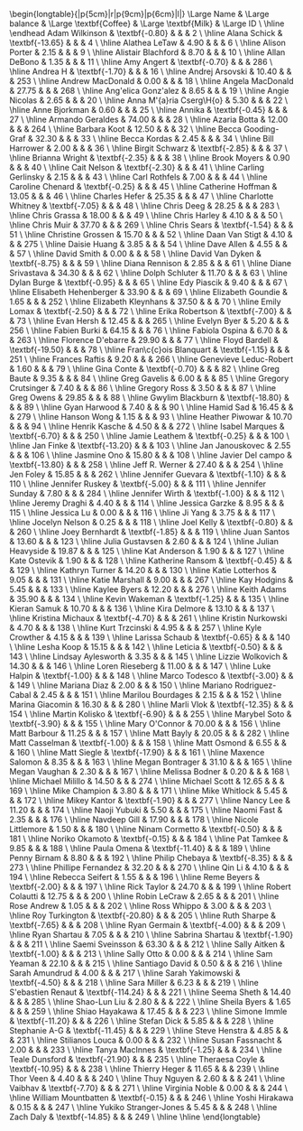 

\begin{longtable}{|p{5cm}|r|p{9cm}|p{6cm}|l|}
 \Large Name & \Large balance & \Large \textbf{Coffee} & \Large \textbf{Milk} & \Large ID \\ 
  \hline \endhead Adam Wilkinson & \textbf{-0.80} &  &  & 2 \\ 
   \hline
Alana Schick & \textbf{-13.65} &  &  & 4 \\ 
   \hline
Alathea LeTaw & 4.90 &  &  & 6 \\ 
   \hline
Alison Porter & 2.15 &  &  & 9 \\ 
   \hline
Alistair Blachford & 8.70 &  &  & 10 \\ 
   \hline
Allan DeBono & 1.35 &  &  & 11 \\ 
   \hline
Amy Angert & \textbf{-0.70} &  &  & 286 \\ 
   \hline
Andrea H & \textbf{-1.70} &  &  & 16 \\ 
   \hline
Andrej Arsovski & 10.40 &  &  & 253 \\ 
   \hline
Andrew MacDonald & 0.00 &  &  & 18 \\ 
   \hline
Angela MacDonald & 27.75 &  &  & 268 \\ 
   \hline
Ang\'elica Gonz\'alez & 8.65 &  &  & 19 \\ 
   \hline
Angie Nicolas & 2.65 &  &  & 20 \\ 
   \hline
Anna M\'{a}ria Cserg\H{o} & 5.30 &  &  & 22 \\ 
   \hline
Anne Bjorkman & 0.60 &  &  & 25 \\ 
   \hline
Annika & \textbf{-0.45} &  &  & 27 \\ 
   \hline
Armando Geraldes & 74.00 &  &  & 28 \\ 
   \hline
Azaria Botta & 12.00 &  &  & 264 \\ 
   \hline
Barbara Koot & 12.50 &  &  & 32 \\ 
   \hline
Becca Gooding-Graf & 32.30 &  &  & 33 \\ 
   \hline
Becca Kordas & 2.45 &  &  & 34 \\ 
   \hline
Bill Harrower & 2.00 &  &  & 36 \\ 
   \hline
Birgit Schwarz & \textbf{-2.85} &  &  & 37 \\ 
   \hline
Brianna Wright & \textbf{-2.35} &  &  & 38 \\ 
   \hline
Brook Moyers & 0.90 &  &  & 40 \\ 
   \hline
Cait Nelson & \textbf{-2.30} &  &  & 41 \\ 
   \hline
Carling Gerlinsky & 2.15 &  &  & 43 \\ 
   \hline
Carl Rothfels & 7.00 &  &  & 44 \\ 
   \hline
Caroline Chenard & \textbf{-0.25} &  &  & 45 \\ 
   \hline
Catherine Hoffman & 13.05 &  &  & 46 \\ 
   \hline
Charles Hefer & 25.35 &  &  & 47 \\ 
   \hline
Charlotte Whitney & \textbf{-7.05} &  &  & 48 \\ 
   \hline
Chris Deeg & 28.25 &  &  & 283 \\ 
   \hline
Chris Grassa & 18.00 &  &  & 49 \\ 
   \hline
Chris Harley & 4.10 &  &  & 50 \\ 
   \hline
Chris Muir & 37.70 &  &  & 269 \\ 
   \hline
Chris Sears & \textbf{-1.54} &  &  & 51 \\ 
   \hline
Christine Grossen & 15.70 &  &  & 52 \\ 
   \hline
Daan Van Stigt & 4.10 &  &  & 275 \\ 
   \hline
Daisie Huang & 3.85 &  &  & 54 \\ 
   \hline
Dave Allen & 4.55 &  &  & 57 \\ 
   \hline
David Smith & 0.00 &  &  & 58 \\ 
   \hline
David Van Dyken & \textbf{-8.75} &  &  & 59 \\ 
   \hline
Diana Rennison & 2.85 &  &  & 61 \\ 
   \hline
Diane Srivastava & 34.30 &  &  & 62 \\ 
   \hline
Dolph Schluter & 11.70 &  &  & 63 \\ 
   \hline
Dylan Burge & \textbf{-0.95} &  &  & 65 \\ 
   \hline
Edy Piascik & 9.40 &  &  & 67 \\ 
   \hline
Elisabeth Hehenberger & 33.90 &  &  & 69 \\ 
   \hline
Elizabeth Goundie & 1.65 &  &  & 252 \\ 
   \hline
Elizabeth Kleynhans & 37.50 &  &  & 70 \\ 
   \hline
Emily Lomax & \textbf{-2.50} &  &  & 72 \\ 
   \hline
Erika Robertson & \textbf{-7.00} &  &  & 73 \\ 
   \hline
Evan Hersh & 12.45 &  &  & 265 \\ 
   \hline
Evelyn Byer & 5.20 &  &  & 256 \\ 
   \hline
Fabien Burki & 64.15 &  &  & 76 \\ 
   \hline
Fabiola Ospina & 6.70 &  &  & 263 \\ 
   \hline
Florence D\'ebarre & 29.90 &  &  & 77 \\ 
   \hline
Floyd Bardell & \textbf{-19.50} &  &  & 78 \\ 
   \hline
Fran\c{c}ois Blanquart & \textbf{-1.15} &  &  & 251 \\ 
   \hline
Frances Raftis & 9.20 &  &  & 266 \\ 
   \hline
Genevieve Leduc-Robert & 1.60 &  &  & 79 \\ 
   \hline
Gina Conte & \textbf{-0.70} &  &  & 82 \\ 
   \hline
Greg Baute & 9.35 &  &  & 84 \\ 
   \hline
Greg Gavelis & 6.00 &  &  & 85 \\ 
   \hline
Gregory Crutsinger & 7.40 &  &  & 86 \\ 
   \hline
Gregory Ross & 3.50 &  &  & 87 \\ 
   \hline
Greg Owens & 29.85 &  &  & 88 \\ 
   \hline
Gwylim Blackburn & \textbf{-18.80} &  &  & 89 \\ 
   \hline
Gyan Harwood & 7.40 &  &  & 90 \\ 
   \hline
Hamid Sad & 16.45 &  &  & 279 \\ 
   \hline
Hanson Wong & 1.15 &  &  & 93 \\ 
   \hline
Heather Piwowar & 10.70 &  &  & 94 \\ 
   \hline
Henrik Kasche & 4.50 &  &  & 272 \\ 
   \hline
Isabel Marques & \textbf{-6.70} &  &  & 250 \\ 
   \hline
Jamie Leathem & \textbf{-0.25} &  &  & 100 \\ 
   \hline
Jan Finke & \textbf{-13.20} &  &  & 103 \\ 
   \hline
Jan Janouskovec & 2.55 &  &  & 106 \\ 
   \hline
Jasmine Ono & 15.80 &  &  & 108 \\ 
   \hline
Javier Del campo & \textbf{-13.80} &  &  & 258 \\ 
   \hline
Jeff R. Werner & 27.40 &  &  & 254 \\ 
   \hline
Jen Foley & 15.85 &  &  & 262 \\ 
   \hline
Jennifer Guevara & \textbf{-1.10} &  &  & 110 \\ 
   \hline
Jennifer Ruskey & \textbf{-5.00} &  &  & 111 \\ 
   \hline
Jennifer Sunday & 7.80 &  &  & 284 \\ 
   \hline
Jennifer Wirth & \textbf{-1.00} &  &  & 112 \\ 
   \hline
Jeremy Draghi & 4.40 &  &  & 114 \\ 
   \hline
Jessica Garzke & 8.95 &  &  & 115 \\ 
   \hline
Jessica Lu & 0.00 &  &  & 116 \\ 
   \hline
Ji Yang & 3.75 &  &  & 117 \\ 
   \hline
Jocelyn Nelson & 0.25 &  &  & 118 \\ 
   \hline
Joel Kelly & \textbf{-0.80} &  &  & 260 \\ 
   \hline
Joey Bernhardt & \textbf{-1.85} &  &  & 119 \\ 
   \hline
Juan Santos & 13.60 &  &  & 123 \\ 
   \hline
Julia Gustavsen & 2.60 &  &  & 124 \\ 
   \hline
Julian Heavyside & 19.87 &  &  & 125 \\ 
   \hline
Kat Anderson & 1.90 &  &  & 127 \\ 
   \hline
Kate Ostevik & 1.90 &  &  & 128 \\ 
   \hline
Katherine Ransom & \textbf{-0.45} &  &  & 129 \\ 
   \hline
Kathryn Turner & 14.20 &  &  & 130 \\ 
   \hline
Katie Lotterhos & 9.05 &  &  & 131 \\ 
   \hline
Katie Marshall & 9.00 &  &  & 267 \\ 
   \hline
Kay Hodgins & 5.45 &  &  & 133 \\ 
   \hline
Kaylee Byers & 12.20 &  &  & 276 \\ 
   \hline
Keith Adams & 35.90 &  &  & 134 \\ 
   \hline
Kevin Wakeman & \textbf{-1.25} &  &  & 135 \\ 
   \hline
Kieran Samuk & 10.70 &  &  & 136 \\ 
   \hline
Kira Delmore & 13.10 &  &  & 137 \\ 
   \hline
Kristina Michaux & \textbf{-4.70} &  &  & 261 \\ 
   \hline
Kristin Nurkowski & 4.70 &  &  & 138 \\ 
   \hline
Kurt Trzcinski & 4.95 &  &  & 257 \\ 
   \hline
Kyle Crowther & 4.15 &  &  & 139 \\ 
   \hline
Larissa Schaub & \textbf{-0.65} &  &  & 140 \\ 
   \hline
Lesha Koop & 15.15 &  &  & 142 \\ 
   \hline
Leticia & \textbf{-0.50} &  &  & 143 \\ 
   \hline
Lindsay Aylesworth & 3.35 &  &  & 145 \\ 
   \hline
Lizzie Wolkovich & 14.30 &  &  & 146 \\ 
   \hline
Loren Rieseberg & 11.00 &  &  & 147 \\ 
   \hline
Luke Halpin & \textbf{-1.00} &  &  & 148 \\ 
   \hline
Marco Todesco & \textbf{-3.00} &  &  & 149 \\ 
   \hline
Mariana Diaz & 2.00 &  &  & 150 \\ 
   \hline
Mariano Rodriguez-Cabal & 2.45 &  &  & 151 \\ 
   \hline
Marilou Bourdages & 2.15 &  &  & 152 \\ 
   \hline
Marina Giacomin & 16.30 &  &  & 280 \\ 
   \hline
Marli Vlok & \textbf{-12.35} &  &  & 154 \\ 
   \hline
Martin Kolisko & \textbf{-6.90} &  &  & 255 \\ 
   \hline
Marybel Soto & \textbf{-3.90} &  &  & 155 \\ 
   \hline
Mary O'Connor & 70.00 &  &  & 156 \\ 
   \hline
Matt Barbour & 11.25 &  &  & 157 \\ 
   \hline
Matt Bayly & 20.05 &  &  & 282 \\ 
   \hline
Matt Casselman & \textbf{-1.00} &  &  & 158 \\ 
   \hline
Matt Osmond & 6.55 &  &  & 160 \\ 
   \hline
Matt Siegle & \textbf{-17.90} &  &  & 161 \\ 
   \hline
Maxence Salomon & 8.35 &  &  & 163 \\ 
   \hline
Megan Bontrager & 31.10 &  &  & 165 \\ 
   \hline
Megan Vaughan & 2.30 &  &  & 167 \\ 
   \hline
Melissa Bodner & 0.20 &  &  & 168 \\ 
   \hline
Michael Milillo & 14.50 &  &  & 274 \\ 
   \hline
Michael Scott & 12.65 &  &  & 169 \\ 
   \hline
Mike Champion & 3.80 &  &  & 171 \\ 
   \hline
Mike Whitlock & 5.45 &  &  & 172 \\ 
   \hline
Mikey Kantor & \textbf{-1.90} &  &  & 277 \\ 
   \hline
Nancy Lee & 11.20 &  &  & 174 \\ 
   \hline
Naoji Yubuki & 5.50 &  &  & 175 \\ 
   \hline
Naomi Fast & 2.35 &  &  & 176 \\ 
   \hline
Navdeep Gill & 17.90 &  &  & 178 \\ 
   \hline
Nicole Littlemore & 1.50 &  &  & 180 \\ 
   \hline
Ninam Cormetto & \textbf{-0.50} &  &  & 181 \\ 
   \hline
Noriko Okamoto & \textbf{-0.15} &  &  & 184 \\ 
   \hline
Pat Tamkee & 9.85 &  &  & 188 \\ 
   \hline
Paula Omena & \textbf{-11.40} &  &  & 189 \\ 
   \hline
Penny Birnam & 8.80 &  &  & 192 \\ 
   \hline
Philip Chebaya & \textbf{-8.35} &  &  & 273 \\ 
   \hline
Phillipe Fernandez & 32.20 &  &  & 270 \\ 
   \hline
Qin Li & 4.10 &  &  & 194 \\ 
   \hline
Rebecca Seifert & 1.55 &  &  & 196 \\ 
   \hline
Reme Beyers & \textbf{-2.00} &  &  & 197 \\ 
   \hline
Rick Taylor & 24.70 &  &  & 199 \\ 
   \hline
Robert Colautti & 12.75 &  &  & 200 \\ 
   \hline
Robin LeCraw & 2.65 &  &  & 201 \\ 
   \hline
Rose Andrew & 1.05 &  &  & 202 \\ 
   \hline
Ross Whippo & 3.00 &  &  & 203 \\ 
   \hline
Roy Turkington & \textbf{-20.80} &  &  & 205 \\ 
   \hline
Ruth Sharpe & \textbf{-7.65} &  &  & 208 \\ 
   \hline
Ryan Germain & \textbf{-4.00} &  &  & 209 \\ 
   \hline
Ryan Shartau & 7.05 &  &  & 210 \\ 
   \hline
Sabrina Shartau & \textbf{-1.90} &  &  & 211 \\ 
   \hline
Saemi Sveinsson & 63.30 &  &  & 212 \\ 
   \hline
Sally Aitken & \textbf{-1.00} &  &  & 213 \\ 
   \hline
Sally Otto & 0.00 &  &  & 214 \\ 
   \hline
Sam Yeaman & 22.10 &  &  & 215 \\ 
   \hline
Santiago David & 0.50 &  &  & 216 \\ 
   \hline
Sarah Amundrud & 4.00 &  &  & 217 \\ 
   \hline
Sarah Yakimowski & \textbf{-4.50} &  &  & 218 \\ 
   \hline
Sara Miller & 6.23 &  &  & 219 \\ 
   \hline
S\'ebastien Renaut & \textbf{-114.24} &  &  & 221 \\ 
   \hline
Seema Sheth & 14.40 &  &  & 285 \\ 
   \hline
Shao-Lun Liu & 2.80 &  &  & 222 \\ 
   \hline
Sheila Byers & 1.65 &  &  & 259 \\ 
   \hline
Shiao Hayakawa & 17.45 &  &  & 223 \\ 
   \hline
Simone Immle & \textbf{-11.20} &  &  & 226 \\ 
   \hline
Stefan Dick & 5.85 &  &  & 228 \\ 
   \hline
Stephanie A-G & \textbf{-11.45} &  &  & 229 \\ 
   \hline
Steve Henstra & 4.85 &  &  & 231 \\ 
   \hline
Stilianos Louca & 0.00 &  &  & 232 \\ 
   \hline
Susan Fassnacht & 2.00 &  &  & 233 \\ 
   \hline
Tanya MacInnes & \textbf{-1.25} &  &  & 234 \\ 
   \hline
Teale Dunsford & \textbf{-21.90} &  &  & 235 \\ 
   \hline
Theraesa Coyle & \textbf{-10.95} &  &  & 238 \\ 
   \hline
Thierry Heger & 11.65 &  &  & 239 \\ 
   \hline
Thor Veen & 4.40 &  &  & 240 \\ 
   \hline
Thuy Nguyen & 2.60 &  &  & 241 \\ 
   \hline
Vaibhav & \textbf{-7.70} &  &  & 271 \\ 
   \hline
Virginia Noble & 0.00 &  &  & 244 \\ 
   \hline
William Mountbatten & \textbf{-0.15} &  &  & 246 \\ 
   \hline
Yoshi Hirakawa & 0.15 &  &  & 247 \\ 
   \hline
Yukiko Stranger-Jones & 5.45 &  &  & 248 \\ 
   \hline
Zach Daly & \textbf{-14.85} &  &  & 249 \\ 
   \hline
\hline
\end{longtable}

